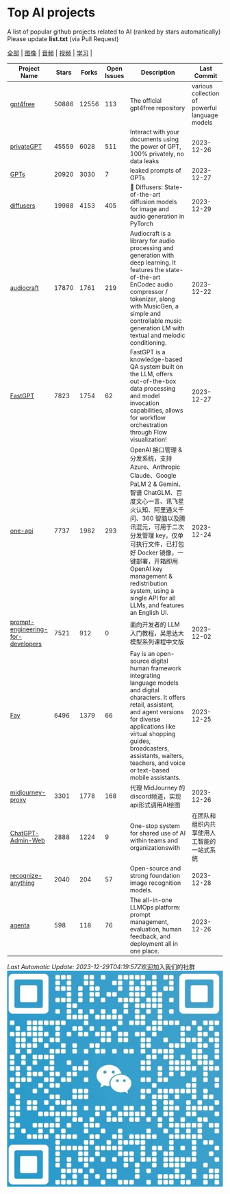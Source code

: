 # Top AI projects
A list of popular github projects related to AI (ranked by stars automatically)
Please update **list.txt** (via Pull Request)

<a href="./README.md">全部</a> |   <a href="./READMEpicture.md">图像</a> |   <a href="./READMEaudio.md">音频</a> | <a href="./READMEvideo.md">视频</a> | <a href="./READMElearn.md">学习</a> | 

| Project Name | Stars | Forks | Open Issues | Description | Last Commit |
| ------------ | ----- | ----- | ----------- | ----------- | ----------- |
| [gpt4free](https://github.com/xtekky/gpt4free) | 50886 | 12556 | 113 | The official gpt4free repository | various collection of powerful language models | 2023-12-28 |
| [privateGPT](https://github.com/imartinez/privateGPT) | 45559 | 6028 | 511 | Interact with your documents using the power of GPT, 100% privately, no data leaks | 2023-12-26 |
| [GPTs](https://github.com/linexjlin/GPTs) | 20920 | 3030 | 7 | leaked prompts of GPTs | 2023-12-27 |
| [diffusers](https://github.com/huggingface/diffusers) | 19988 | 4153 | 405 | 🤗 Diffusers: State-of-the-art diffusion models for image and audio generation in PyTorch | 2023-12-29 |
| [audiocraft](https://github.com/facebookresearch/audiocraft) | 17870 | 1761 | 219 | Audiocraft is a library for audio processing and generation with deep learning. It features the state-of-the-art EnCodec audio compressor / tokenizer, along with MusicGen, a simple and controllable music generation LM with textual and melodic conditioning. | 2023-12-22 |
| [FastGPT](https://github.com/labring/FastGPT) | 7823 | 1754 | 62 | FastGPT is a knowledge-based QA system built on the LLM, offers out-of-the-box data processing and model invocation capabilities, allows for workflow orchestration through Flow visualization! | 2023-12-27 |
| [one-api](https://github.com/songquanpeng/one-api) | 7737 | 1982 | 293 | OpenAI 接口管理 & 分发系统，支持 Azure、Anthropic Claude、Google PaLM 2 & Gemini、智谱 ChatGLM、百度文心一言、讯飞星火认知、阿里通义千问、360 智脑以及腾讯混元，可用于二次分发管理 key，仅单可执行文件，已打包好 Docker 镜像，一键部署，开箱即用. OpenAI key management & redistribution system, using a single API for all LLMs, and features an English UI. | 2023-12-24 |
| [prompt-engineering-for-developers](https://github.com/datawhalechina/prompt-engineering-for-developers) | 7521 | 912 | 0 | 面向开发者的 LLM 入门教程，吴恩达大模型系列课程中文版 | 2023-12-02 |
| [Fay](https://github.com/TheRamU/Fay) | 6496 | 1379 | 66 | Fay is an open-source digital human framework integrating language models and digital characters. It offers retail, assistant, and agent versions for diverse applications like virtual shopping guides, broadcasters, assistants, waiters, teachers, and voice or text-based mobile assistants. | 2023-12-25 |
| [midjourney-proxy](https://github.com/novicezk/midjourney-proxy) | 3301 | 1778 | 168 | 代理 MidJourney 的discord频道，实现api形式调用AI绘图 | 2023-12-26 |
| [ChatGPT-Admin-Web](https://github.com/AprilNEA/ChatGPT-Admin-Web) | 2888 | 1224 | 9 | One-stop system for shared use of AI within teams and organizationswith | 在团队和组织内共享使用人工智能的一站式系统 | 2023-12-27 |
| [recognize-anything](https://github.com/xinyu1205/recognize-anything) | 2040 | 204 | 57 | Open-source and strong foundation image recognition models. | 2023-12-28 |
| [agenta](https://github.com/Agenta-AI/agenta) | 598 | 118 | 76 | The all-in-one LLMOps platform: prompt management, evaluation, human feedback, and deployment all in one place. | 2023-12-26 |

*Last Automatic Update: 2023-12-29T04:19:57Z*欢迎加入我们的社群 ![](https://raw.githubusercontent.com/mouuii/picture/master/weichat.jpg) 